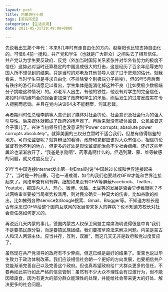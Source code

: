 ```yaml
---
layout: post
title: 内蒙游行小感
tags: [若有所思]
categories: [生活点滴]
date: 2011-05-31T20:49:00+0800

---
```


先说我出生那个年代：本来8几年时有走自由化的方向，赵紫阳也比较支持自由化的。可惜6.4前一搅和，共产党和学生（也就是广大群众）之间失去了相互信任。共产党认为学生要反政府、反党（外加当时国际关系紧张并对华外各势力的极度不信任）这势必对当时还算稳定的中国造成很大的打击，这是经历了百余年屈辱史的国人所不想见到的结果。只是当时的邓老及其他领导人做了过于悲观的估计。就我看来，当时学生只是寻求自由化（不排除受个别极端分子挑唆），但89年5月后面有秩序的游行和请愿足以看出，学生集体是能消化掉这种不良（比如受极少数极端分子挑唆这种情况）的。邓老军人出生，有他的铁性，他没有对学生的完全信任，那段时间机缘巧合的误会更加深了政府和学生的矛盾，而后发生的过度反应实在令人扼腕而悲恸。并且在党内决议64永不能翻案，何其悲哉。

再者期间时任总理李鹏等人意识到了媒体对社会舆论、社会意识及社会行为的强大引导性。后来媒体就都成了政府的扬声器了。再后来就没有媒体监督、公民监督这会子事儿了。兴许当初领导们也没意识到“Power corrupts; absolute power corrupts absolutely”。就算美国的三权分立暂时不适合我们，但总有值得借鉴的地方。可舆论监督呢？就算辩证的看待，政府和党都应该对大众有信心，相信舆论监督有他不利的地方，但更多的好处是舆论监督能治愈不少社会痼疾。还好这些年舆论也渐渐放开了，“我爸是李刚啊”、药家鑫啊什么的。但遇到藏、蒙、维等敏感的问题，就又过度反应了。  

91年当中国连接Internet发出第一封Email时说“中国越过长城和世界连接起来了”，当时是一种自豪，可也一语成谶，如今的我们也要越过GFW才能和世界连接起来了。网络审查有利有弊。细想如果没有GFW等屏蔽Facebook、Twitter、Youtube，那国内人人、开心、微博、优酷、土豆等的发展是否会举步维艰呢？不过网络审查要被当局者势权滥用，则对民众确实一种莫大的伤害，比如谷歌的推出，比如摧残各种service如Google搜索、Gmail、Blogger等。不知道方校长是否有深思过GFW给整个国内互联网的发展带来多大的弊病？也不知道方校长对社会责任感如何定义的。  

再说近几天内蒙的事儿，德国内蒙古人权保卫同盟主席席海明说得很是中肯“我们不是要搞民族分裂，而是要搞民族团结。我们要按草原法来解决问题。内蒙是蒙古人和汉人两源主体。应当共存，互利，双赢”，而这几天无非是政府和党过度反应了。  

虽然现在共产党领导的政府有不少弊病，但这已经是最好的结果了。宝宝也说过毕生致力于政治体制改革。我们应该相信社会朝一个更好的方向发展，也要相信共产党能渐渐完善自己以及完善这个政府。但也真希望政府给广大群众更多的信任，不要再如此实行如此严格的信息管制：虽然有不少大众不理性会有过激行为，但不能因噎废食，因为有更大的部分群众能理性的处理，并能给社会带来更大的好处、解决更多的社会问题。